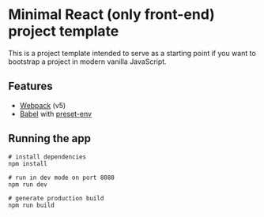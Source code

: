 # Minimal React (only front-end) project template

This is a project template intended to serve as a starting point if you want to bootstrap a project in modern vanilla JavaScript.

## Features

- [Webpack](https://webpack.js.org/) (v5)
- [Babel](https://babeljs.io/) with [preset-env](https://babeljs.io/docs/en/babel-preset-env)


## Running the app

```
# install dependencies
npm install

# run in dev mode on port 8080
npm run dev

# generate production build
npm run build
```
